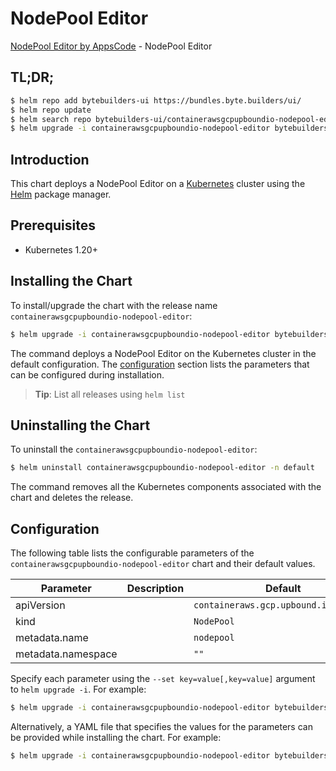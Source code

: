 # NodePool Editor

[NodePool Editor by AppsCode](https://byte.builders) - NodePool Editor

## TL;DR;

```bash
$ helm repo add bytebuilders-ui https://bundles.byte.builders/ui/
$ helm repo update
$ helm search repo bytebuilders-ui/containerawsgcpupboundio-nodepool-editor --version=v0.4.18
$ helm upgrade -i containerawsgcpupboundio-nodepool-editor bytebuilders-ui/containerawsgcpupboundio-nodepool-editor -n default --create-namespace --version=v0.4.18
```

## Introduction

This chart deploys a NodePool Editor on a [Kubernetes](http://kubernetes.io) cluster using the [Helm](https://helm.sh) package manager.

## Prerequisites

- Kubernetes 1.20+

## Installing the Chart

To install/upgrade the chart with the release name `containerawsgcpupboundio-nodepool-editor`:

```bash
$ helm upgrade -i containerawsgcpupboundio-nodepool-editor bytebuilders-ui/containerawsgcpupboundio-nodepool-editor -n default --create-namespace --version=v0.4.18
```

The command deploys a NodePool Editor on the Kubernetes cluster in the default configuration. The [configuration](#configuration) section lists the parameters that can be configured during installation.

> **Tip**: List all releases using `helm list`

## Uninstalling the Chart

To uninstall the `containerawsgcpupboundio-nodepool-editor`:

```bash
$ helm uninstall containerawsgcpupboundio-nodepool-editor -n default
```

The command removes all the Kubernetes components associated with the chart and deletes the release.

## Configuration

The following table lists the configurable parameters of the `containerawsgcpupboundio-nodepool-editor` chart and their default values.

|     Parameter      | Description |                     Default                      |
|--------------------|-------------|--------------------------------------------------|
| apiVersion         |             | <code>containeraws.gcp.upbound.io/v1beta1</code> |
| kind               |             | <code>NodePool</code>                            |
| metadata.name      |             | <code>nodepool</code>                            |
| metadata.namespace |             | <code>""</code>                                  |


Specify each parameter using the `--set key=value[,key=value]` argument to `helm upgrade -i`. For example:

```bash
$ helm upgrade -i containerawsgcpupboundio-nodepool-editor bytebuilders-ui/containerawsgcpupboundio-nodepool-editor -n default --create-namespace --version=v0.4.18 --set apiVersion=containeraws.gcp.upbound.io/v1beta1
```

Alternatively, a YAML file that specifies the values for the parameters can be provided while
installing the chart. For example:

```bash
$ helm upgrade -i containerawsgcpupboundio-nodepool-editor bytebuilders-ui/containerawsgcpupboundio-nodepool-editor -n default --create-namespace --version=v0.4.18 --values values.yaml
```
